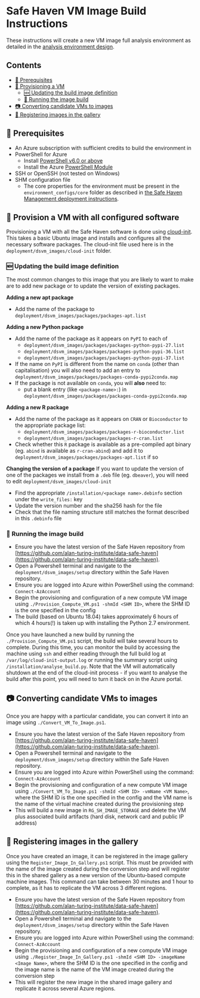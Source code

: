 # Safe Haven VM Image Build Instructions
These instructions will create a new VM image full analysis environment as detailed in the [analysis environment design](design/overview.md).

## Contents
- [:seedling: Prerequisites](#seedling-prerequisites)
- [:gift: Provisioning a VM](#gift-provision-a-vm-with-all-configured-software)
  - [:new: Updating the build image definition](#new-updating-the-build-image-definition)
  - [:running: Running the image build](#running-running-the-image-build)
- [:camera: Converting candidate VMs to images](#camera-converting-candidate-vms-to-images)
- [:art: Registering images in the gallery](#art-registering-images-in-the-gallery)


## :seedling: Prerequisites
- An Azure subscription with sufficient credits to build the environment in
- PowerShell for Azure
  - Install [PowerShell v6.0 or above](https://docs.microsoft.com/en-us/powershell/azure/install-az-ps?view=azps-2.2.0)
  - Install the Azure [PowerShell Module](https://docs.microsoft.com/en-us/powershell/azure/install-az-ps?view=azps-2.2.0&viewFallbackFrom=azps-1.3.0)
- SSH or OpenSSH (not tested on Windows)
- SHM configuration file
  - The core properties for the environment must be present in the `environment_configs/core` folder as described in [the Safe Haven Management deployment instructions](deploy_shm_instructions.md).


## :gift: Provision a VM with all configured software
Provisioning a VM with all the Safe Haven software is done using [cloud-init](https://cloudinit.readthedocs.io/en/latest/).
This takes a basic Ubuntu image and installs and configures all the necessary software packages.
The cloud-init file used here is in the `deployment/dsvm_images/cloud-init` folder.

### :new: Updating the build image definition
The most common changes to this image that you are likely to want to make are to add new package or to update the version of existing packages.

**Adding a new apt package**
- Add the name of the package to `deployment/dsvm_images/packages/packages-apt.list`

**Adding a new Python package**
- Add the name of the package as it appears on `PyPI` to each of
  - `deployment/dsvm_images/packages/packages-python-pypi-27.list`
  - `deployment/dsvm_images/packages/packages-python-pypi-36.list`
  - `deployment/dsvm_images/packages/packages-python-pypi-37.list`
- If the name on `PyPI` is different from the name on `conda` (other than capitalisation) you will also need to add an entry to `deployment/dsvm_images/packages/packages-conda-pypi2conda.map`
- If the package is not available on `conda`, you will **also** need to:
  - put a blank entry (like `<package-name>:`) in `deployment/dsvm_images/packages/packages-conda-pypi2conda.map`

**Adding a new R package**
- Add the name of the package as it appears on `CRAN` or `Bioconductor` to the appropriate package list:
  - `deployment/dsvm_images/packages/packages-r-bioconductor.list`
  - `deployment/dsvm_images/packages/packages-r-cran.list`
- Check whether this `R` package is available as a pre-compiled apt binary (eg. `abind` is available as `r-cran-abind`) and add it to `deployment/dsvm_images/packages/packages-apt.list` if so

**Changing the version of a package**
If you want to update the version of one of the packages we install from a `.deb` file (eg. `dbeaver`), you will need to edit `deployment/dsvm_images/cloud-init`
- Find the appropriate `/installation/<package name>.debinfo` section under the `write_files:` key
- Update the version number and the sha256 hash for the file
- Check that the file naming structure still matches the format described in this `.debinfo` file

### :running: Running the image build
- Ensure you have the latest version of the Safe Haven repository from [https://github.com/alan-turing-institute/data-safe-haven](https://github.com/alan-turing-institute/data-safe-haven).
- Open a Powershell terminal and navigate to the `deployment/dsvm_images/setup` directory within the Safe Haven repository.
- Ensure you are logged into Azure within PowerShell using the command: `Connect-AzAccount`
- Begin the provisioning and configuration of a new compute VM image using `./Provision_Compute_VM.ps1 -shmId <SHM ID>`, where the SHM ID is the one specified in the config
- The build (based on Ubuntu 18.04) takes approximately 6 hours of which 4 hours(!) is taken up with installing the Python 2.7 environment.

Once you have launched a new build by running the `./Provision_Compute_VM.ps1` script, the build will take several hours to complete.
During this time, you can monitor the build by accessing the machine using `ssh` and either reading through the full build log at `/var/log/cloud-init-output.log` or running the summary script using `/installation/analyse_build.py`.
Note that the VM will automatically shutdown at the end of the cloud-init process - if you want to analyse the build after this point, you will need to turn it back on in the Azure portal.

## :camera: Converting candidate VMs to images
Once you are happy with a particular candidate, you can convert it into an image using `./Convert_VM_To_Image.ps1`.

- Ensure you have the latest version of the Safe Haven repository from [https://github.com/alan-turing-institute/data-safe-haven](https://github.com/alan-turing-institute/data-safe-haven).
- Open a Powershell terminal and navigate to the `deployment/dsvm_images/setup` directory within the Safe Haven repository.
- Ensure you are logged into Azure within PowerShell using the command: `Connect-AzAccount`
- Begin the provisioning and configuration of a new compute VM image using `./Convert_VM_To_Image.ps1 -shmId <SHM ID> -vmName <VM Name>`, where the SHM ID is the one specified in the config and the VM name is the name of the virtual machine created during the provisioning step
- This will build a new image in `RG_SH_IMAGE_STORAGE` and delete the VM plus associated build artifacts (hard disk, network card and public IP address)

## :art: Registering images in the gallery
Once you have created an image, it can be registered in the image gallery using the `Register_Image_In_Gallery.ps1` script.
This must be provided with the name of the image created during the conversion step and will register this in the shared gallery as a new version of the Ubuntu-based compute machine images.
This command can take between 30 minutes and 1 hour to complete, as it has to replicate the VM across 3 different regions.

- Ensure you have the latest version of the Safe Haven repository from [https://github.com/alan-turing-institute/data-safe-haven](https://github.com/alan-turing-institute/data-safe-haven).
- Open a Powershell terminal and navigate to the `deployment/dsvm_images/setup` directory within the Safe Haven repository.
- Ensure you are logged into Azure within PowerShell using the command: `Connect-AzAccount`
- Begin the provisioning and configuration of a new compute VM image using `./Register_Image_In_Gallery.ps1 -shmId <SHM ID> -imageName <Image Name>`, where the SHM ID is the one specified in the config and the image name is the name of the VM image created during the conversion step
- This will register the new image in the shared image gallery and replicate it across several Azure regions.
